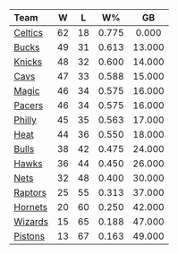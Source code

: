 | Team                            |  W  |  L  |  W%   |   GB   |
|:--------------------------------|:---:|:---:|:-----:|:------:|
| [Celtics](/r/bostonceltics)     | 62  | 18  | 0.775 | 0.000  |
| [Bucks](/r/MkeBucks)            | 49  | 31  | 0.613 | 13.000 |
| [Knicks](/r/NYKnicks)           | 48  | 32  | 0.600 | 14.000 |
| [Cavs](/r/clevelandcavs)        | 47  | 33  | 0.588 | 15.000 |
| [Magic](/r/OrlandoMagic)        | 46  | 34  | 0.575 | 16.000 |
| [Pacers](/r/pacers)             | 46  | 34  | 0.575 | 16.000 |
| [Philly](/r/sixers)             | 45  | 35  | 0.563 | 17.000 |
| [Heat](/r/heat)                 | 44  | 36  | 0.550 | 18.000 |
| [Bulls](/r/chicagobulls)        | 38  | 42  | 0.475 | 24.000 |
| [Hawks](/r/AtlantaHawks)        | 36  | 44  | 0.450 | 26.000 |
| [Nets](/r/GoNets)               | 32  | 48  | 0.400 | 30.000 |
| [Raptors](/r/torontoraptors)    | 25  | 55  | 0.313 | 37.000 |
| [Hornets](/r/CharlotteHornets)  | 20  | 60  | 0.250 | 42.000 |
| [Wizards](/r/washingtonwizards) | 15  | 65  | 0.188 | 47.000 |
| [Pistons](/r/DetroitPistons)    | 13  | 67  | 0.163 | 49.000 |
